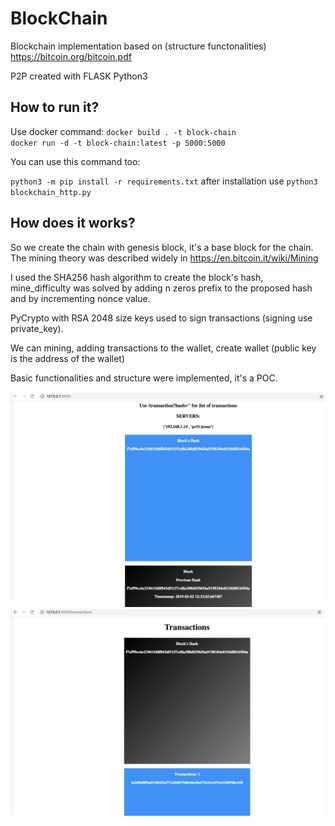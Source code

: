 # BlockChain
Blockchain implementation based on (structure functonalities) https://bitcoin.org/bitcoin.pdf

P2P created with FLASK Python3

## How to run it?

Use docker command: <code>docker build . -t block-chain</code>
<code> docker run -d -t block-chain:latest -p 5000:5000</code>

You can use this command too:

<code>python3 -m pip install -r requirements.txt</code> after installation use <code>python3 blockchain_http.py</code>

## How does it works?

So we create the chain with genesis block, it's a base block for the chain. The mining theory was described widely in https://en.bitcoin.it/wiki/Mining

I used the SHA256 hash algorithm to create the block's hash, mine_difficulty was solved by adding n zeros prefix to the proposed hash and by incrementing nonce value.

PyCrypto with RSA 2048 size keys used to sign transactions (signing use private_key).

We can mining, adding transactions to the wallet, create wallet (public key is the address of the wallet)

Basic functionalities and structure were implemented, it's a POC.


![Alt text](img/blocks.png?raw=true "Blocks")
![Alt text](img/transactions.png?raw=true "Transactions")


